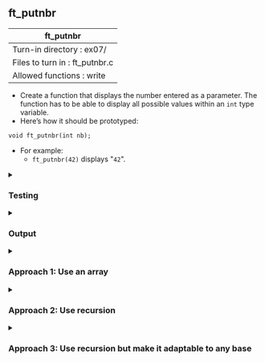 ## ft_putnbr

|               ft_putnbr        |
|---------------------------------|
| Turn-in directory : ex07/       |
| Files to turn in : ft_putnbr.c |
| Allowed functions : write       |
- Create a function that displays the number entered as a parameter. The function
has to be able to display all possible values within an <code>int</code> type variable.
- Here’s how it should be prototyped:
```
void ft_putnbr(int nb);
```
- For example:
	- <code>ft_putnbr(42)</code> displays "<code>42</code>".

<details>
<summary><h3>Testing</h3></summary>
	
<pre><code>#include &ltunistd.h&gt
#include &ltlimits.h&gt

int	main(void)
{
	ft_putnbr(INT_MIN);
	write(1, "\n", 1);
	ft_putnbr(-5);
	write(1, "\n", 1);
	ft_putnbr(0);
	write(1, "\n", 1);
	ft_putnbr(5);
	write(1, "\n", 1);
	ft_putnbr(INT_MAX);
	write(1, "\n", 1);
	return (0);
}</code></pre>

As with <a href=..\04_ft_is_negative>ft_is_negative</a>, when testing with integers, it's good to test with the extreme values. The <code>limits.h</code> library with the macros <code>INT_MIN</code> and <code>INT_MAX</code> for integer minimum and maximum makes this very simple.

See [testing file](main.c)

</details>

<details>
<summary><h3>Output</h3></summary>

<pre><code>-2147483648
-5
0
5
2147483647</code></pre>

The output for <code>INT_MAX</code> and <code>INT_MIN</code> (from the <code>limits.h</code> library) may look different if these values are different on your machine. 

</details>

<details>
<summary><h3>Approach 1: Use an array</code></h3></summary>

This <a href=ft_putnbr_v1.c>approach</a> first separates each digit within the integer and stores the digits in an array (lines 30-34). Thereafter, it prints these digits (lines 35-40). It also caters for the case of <code>0</code> (lines 23-24) and negative cases (lines 25-29).

<h4>Separating digits from the integer (i.e,. how we get <code>'1'</code>, <code>'2'</code> and <code>'3'</code> from <code>123</code>).</h4>

<pre><code>30	while (x % 10 != 0 || (x > 0 && x % 10 == 0))
31	{
32		array[i++] = (x % 10) + 48;
33		x = x / 10;
34	}</code></pre>

Note that here, <code>x</code> refers to the number we have to display. The reason for using this instead of <code>nb</code> will be explained later. The easiest way to get digits from an integer is to use the modulo by 10. For instance, 123 modulo 10 will return 3. We add <code>48</code> or <code>'0'</code> to obtain the character <code>'3'</code>. We then add <code>'3'</code> into the array. This is what line 30 does. 

In line 31, we divide 123 by 10. Since both the divident (123) and the divisor (10) are integers, the result is also an integer (12). If we apply the modulo again, we would be able to back out <code>'2'</code>. 

We want this process to continue while the number is greater than 0. 0 is not included in the <code>while</code> loop condition because it would not be possible to escpae the <code>while</code> loop when the escape condition is based on a division. Say, we have already backed out <code>'1'</code> from 123 and are ready to exit the <code>while</code> loop: we divide 1 by 10 and obtain 0 (since the arithmetic is done with integers). The next time we reach line 33, we divide 0 by 10 again and still get 0. This situation continues ad infinitum and we never escape the <code>while</code> loop. 

<h4>Displaying the digits but in reverse</h4>

Our array has all the digits from the integer but in reverse order. Hence, we should display the last element in the array, and then the second last, etc. in order to get the digits the right way round again. 

<pre><code>35	i--;
36	while (i >= 0)
37	{
38		write(1, &array[i], 1);
39		i--;
40	}</code></pre>

But first, our index of <code>i</code> in our array is now after the last digit because of <code>i++</code> in line 32. Hence, before we loop through the digits in the array, we first deduct 1 from <code>i</code> in line 35 (<code>i--;</code>) to return to the last digit in the array. 

To print in reverse, we start at the last digit, decrement <code>i</code> in each instance of the <code>while</code> loop until we reach the first digit in the array, held in <code>array[0]</code>. In the loop, we use <code>write</code> to display the digit in array[i]. 

If we wanted to save one line of code, we can consider the following code. We decrement <i>before</i> we <code>write</code> the digit so that we move to the last digit in the first instance of the <code>while</code> loop. Also, due to this, the <code>while</code> loop condition cannot include <code>'0'</code>. If it does, we will end up trying to display <code>array[-1]</code>.

<pre><code>while (i > 0)
{
	i--;
	write(1, &array[i], 1);
}</code></pre>

<h4>Dealing with <code>nb == 0</code></h4>

Since the <code>while</code> loop set-up in line 30 does not allow us to display a single '0' (if we tried, we won't be able to escape the <code>while</code> loop for reasons discussed above), we have to cater for it separately in lines 23-24. 

<h4>Dealing with negative integers or <code>nb < 0</code></h4>

Broadly, for negative integers, we display <code>'-'</code>, convert the integer back into a positive number and proceed as usual. Sounds simple enough but unfortunately, the minimum value for an integer is typically higher in absolute terms than the maximum value for an integer. For instance, <code>INT_MIN</code> for most of you will be -2,147,483,64<u>8</u> while <code>INT_MAX</code> will be 2,147,483,64<u>7</u>. If we were to convert nb = -2,147,483,648 into a positive figure, we attempt to assign 2,147,483,648 to an integer that cannot actually hold it! The solution is to use another variable capable of holding a larger numbers. In my code, I have defined a <code>long long</code> integer variable called <code>x</code> to do this. For some of you, it may be sufficient to define a <code>long</code> integer - it's just that for me, it turns out that <code>LONG_MAX</code> is the same as <code>INT_MAX</code>, forcing me to use <code>long long</code> instead. Confirm the minimum and maximum values within your machine using the <code>limits.h</code> library to know what is necessary/sufficient for you. 

Note that <code>x = -x</code> was used and not <code>x = -nb</code>. With the latter, as <code>nb</code> is an integer value, the right-hand-side of <code>=</code> is evaluated as an integer and we end up forcing 2,147,483,648 into an integer again. This happens before  the value is assigned to a <code>long</code> variable.
</details>

<details>
<summary><h3>Approach 2: Use recursion</code></h3></summary>

This <a href=ft_putnbr_v2.c>approach</a> produces succinct code but it requires you to understand and use recursion where the function calls upon itself. 

Where the number is less than 10, say 8, the function calculates the 8 modulo 10 (i.e., 8) and adds 48 to display <code>'8'</code>. Straightforward enough! 

<pre><code>32	c = nb % 10 + 48;</code></pre>

Here, we don't even need the modulo to display the single digit (but we will need it for the recursion)!

When the number is 10 or greater, we call on the <code>ft_putnbr</code> function to display the number divided by 10: <code>ft_putnbr(x / 10)</code>.

<pre><code>30	if (nb >= 10)
31	ft_putnbr(nb / 10);</code></pre>

For instance, if we want to display 12 (i.e., <code>ft_putnbr(12)</code>), we will first call the function to display 12 divided 10 (i.e., <code>ft_putnbr(12/10)</code> which is equivalent to <code>ft_putnbr(1)</code>). Within <code>ft_putnbr(1)</code>, the code runs exactly as described above for numbers less than 10. We then exit <code>ft_putnbr(1)</code> and return to <code>ft_putnbr(12)</code> and run <code>c = x % 10 + 48</code>: 12 % 10 = 2 and we convert this to <code>'2'</code> by adding 48. We have successfully printed <code>'1'</code> and <code>'2'</code> and in that order! 

Let's try again with 123: <code>ft_putnbr(123)</code> will call <code>ft_putnbr(12)</code> which will in turn call <code>ft_putnbr(1)</code>. <code>ft_putnbr(1)</code> will display <code>'1'</code> and return control back to <code>ft_putnbr(12)</code> which will display <code>'2'</code>. Control returns to <code>ft_putnbr(123)</code> and <code>'3'</code> is printed. Viola!

<h4>Dealing with <code>nb == -2147483648</code></h4>

Unlike the <a href=ft_putnbr_v1.c> previous approach</a>, we use another method to cater to the case where <code>nb ==  INT_MIN == -2147483648</code>. Specifically, we use an <code>if</code> statement:

<pre><code>19	if (nb == -2147483648)
20	{
21		write(1, "-2", 2);
22		ft_putnbr(147483648)
23		return;
24	}</code></pre>

We first display <code>"-2"</code> and use recursion to display the rest of the digits. Consequently, there's no need to use a variable like <code>long</code> or <code>long long</code> to cater for the absolute value of <code>INT_MIN</code>! 

Of course, we can also take this approach to the extreme and avoid recursion for the case of <code>nb == 2147483648</code>: We simply get <code>write</code> to display all the necessary digits at once!

<pre><code>if (nb == -2147483648)
{
	write(1, "-2147483648", 11);
	return;
}</code></pre>

</details>

<details>
<summary><h3>Approach 3: Use recursion but make it adaptable to any base</code></h3></summary>

This <a href=ft_putnbr_v3.c>approach</a> is similar to <a href=ft_putnbr_v2.c>approach</a> except that the function could be more easily adapted to handle displaying integers in any base (more on this later).

First, we define all the characters used in base 10 within a string: <code>char	base[11] = "0123456789"</code>. There are 10 characters that are used in base 10 but I've catered for 11 spaces in my array - the last one is for the null terminator!

Then in line 31, we use <code>nb % 10</code> to select a digit from the string <code>base</code>. If <code>nb % 10</code> is 2, we display <code>str[2]</code> which is <code>'2'</code>. 

Seems a little extra but imagine you had to display a number in base 8. This function is now easily adaptable to this use case: 

<pre><code>1	# include &ltunisted.h&gt
2	void	ft_putnbr_base8(int nb)
3	{
4		char		base[9] = "012345678";
5		long long	x;
6		x = nb;
7		if (x < 0)
8	{
9		write(1, "-", 1);
10		x = -x;
11	}
12	if (x >= 8)
13		ft_putnbr_base8(x / 8);
14	write(1, &base[x % 8], 1);
15	} </code></pre>

We've specified the string <code>base</code> accordingly <i>and</i> adjusted the rest of the function to account for base 8. Importantly, the mathematical expressions now use 8 instead of 10 e.g., we use <code>x / 8</code> and <code>x % 8</code> in lines 13 and 14 instead of <code>x / 10</code> and <code>x % 10</code>. 

</details>
